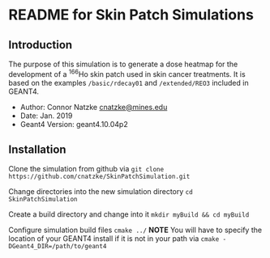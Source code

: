 # README for Skin Patch Simulations
## Introduction 
The purpose of this simulation is to generate a dose heatmap for the development of a <sup>166</sup>Ho skin patch used in skin cancer treatments. It is based on the examples `/basic/rdecay01` and `/extended/REO3` included in GEANT4. 

- Author: Connor Natzke cnatzke@mines.edu
- Date: Jan. 2019
- Geant4 Version: geant4.10.04p2

## Installation
Clone the simulation from github via 
`git clone https://github.com/cnatzke/SkinPatchSimulation.git`


Change directories into the new simulation directory
`cd SkinPatchSimulation`


Create a build directory and change into it
`mkdir myBuild && cd myBuild`


Configure simulation build files
`cmake ../`
**NOTE** You will have to specify the location of your GEANT4 install if it is
not in your path via `cmake -DGeant4_DIR=/path/to/geant4`
